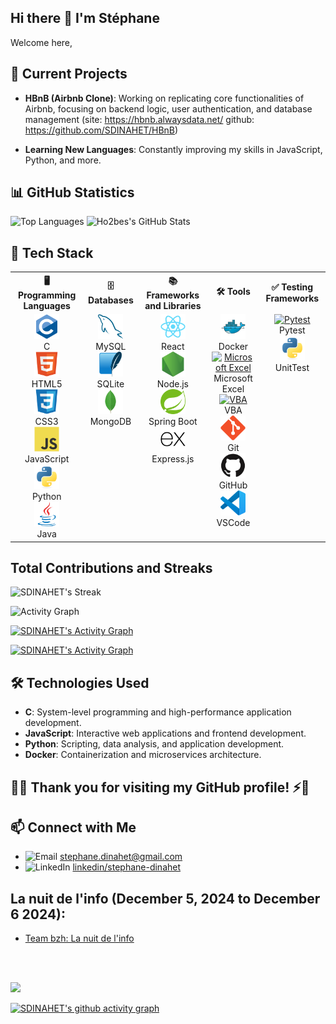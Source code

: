 ## Hi there 👋 I'm Stéphane

<!-- ![Visits](https://img.shields.io/badge/visits-123-blue?style=for-the-badge) -->

Welcome here,
<!--
**SDINAHET/SDINAHET** is a ✨ _special_ ✨ repository because its `README.md` (this file) appears on your GitHub profile.

Here are some ideas to get you started:

- 🔭 I’m currently working on ...
- 🌱 I’m currently learning ...
- 👯 I’m looking to collaborate on ...
- 🤔 I’m looking for help with ...
- 💬 Ask me about ...
- 📫 How to reach me: ...
- 😄 Pronouns: ...
- ⚡ Fun fact: ...
-->

## 🚀 Current Projects
- **HBnB (Airbnb Clone)**: Working on replicating core functionalities of Airbnb, focusing on backend logic, user authentication, and database management (site: https://hbnb.alwaysdata.net/ github: https://github.com/SDINAHET/HBnB)

<!-- -site: https://hbnb.alwaysdata.net/ github: https://github.com/SDINAHET/HBnB -->

- **Learning New Languages**: Constantly improving my skills in JavaScript, Python, and more.


## 📊 GitHub Statistics
![Top Languages](https://github-readme-stats.vercel.app/api/top-langs/?username=SDINAHET&layout=compact&theme=dark)
![Ho2bes's GitHub Stats](https://github-readme-stats.vercel.app/api?username=SDINAHET&show_icons=true&hide_title=true&count_private=true&hide=prs&theme=dark)


<!--
![Contribution Graph](https://github-contribution-graph.ez4o.com/?username=SDINAHET&theme=dark)
-->

## 🚀 Tech Stack

<!-- ![C](https://img.shields.io/badge/C-00599C?style=for-the-badge&logo=c&logoColor=white)
![HTML5](https://img.shields.io/badge/html5%20-%23E34F26.svg?&style=for-the-badge&logo=html5&logoColor=white)
![CSS3](https://img.shields.io/badge/css3-%231572B6.svg?&style=for-the-badge&logo=css3&logoColor=white)
![JavaScript](https://img.shields.io/badge/javascript-%23323330.svg?style=for-the-badge&logo=javascript&logoColor=%23F7DF1E)
![Python](https://img.shields.io/badge/python-3670A0?style=for-the-badge&logo=python&logoColor=ffdd54)
![Git](https://img.shields.io/badge/git%20-%23F05033.svg?&style=for-the-badge&logo=git&logoColor=white)
![MySQL](https://img.shields.io/badge/mysql-%2300f.svg?&style=for-the-badge&logo=mysql&logoColor=white)
![SQLite](https://img.shields.io/badge/sqlite-%2307405e.svg?&style=for-the-badge&logo=sqlite&logoColor=white)
![Node.js](https://img.shields.io/badge/node.js-6DA55F?style=for-the-badge&logo=node.js&logoColor=white)
![MongoDB](https://img.shields.io/badge/MongoDB-%234ea94b.svg?&style=for-the-badge&logo=mongodb&logoColor=white)
![Docker](https://img.shields.io/badge/Docker-2496ED?style=for-the-badge&logo=docker&logoColor=white)
![Java](https://img.shields.io/badge/Java-007396?style=for-the-badge&logo=java&logoColor=white)
![Spring Boot](https://img.shields.io/badge/Spring_Boot-6DB33F?style=for-the-badge&logo=springboot&logoColor=white)
![React](https://img.shields.io/badge/react-%2320232a.svg?style=for-the-badge&logo=react&logoColor=%2361DAFB)
![Excel](https://img.shields.io/badge/Microsoft%20Excel-%23319733.svg?style=for-the-badge&logo=microsoft-excel&logoColor=white)
![VBA](https://img.shields.io/badge/VBA-%23007ACC.svg?style=for-the-badge&logo=visual-studio&logoColor=white)
![VS Code](https://img.shields.io/badge/VSCode-007ACC?style=for-the-badge&logo=visual-studio-code&logoColor=white)


<!-- ### Programming Languages:
- ![C](https://img.shields.io/badge/C-00599C?style=for-the-badge&logo=c&logoColor=white)
- ![HTML5](https://img.shields.io/badge/html5%20-%23E34F26.svg?&style=for-the-badge&logo=html5&logoColor=white)
- ![CSS3](https://img.shields.io/badge/css3-%231572B6.svg?&style=for-the-badge&logo=css3&logoColor=white)
- ![JavaScript](https://img.shields.io/badge/javascript-%23323330.svg?style=for-the-badge&logo=javascript&logoColor=%23F7DF1E)
- ![Python](https://img.shields.io/badge/python-3670A0?style=for-the-badge&logo=python&logoColor=ffdd54)
- ![Java](https://img.shields.io/badge/Java-%23007396.svg?style=for-the-badge&logo=java&logoColor=white&logo=coffeescript)
### Version Control:
- ![Git](https://img.shields.io/badge/git%20-%23F05033.svg?&style=for-the-badge&logo=git&logoColor=white)
### Databases:
- ![MySQL](https://img.shields.io/badge/mysql-%2300f.svg?&style=for-the-badge&logo=mysql&logoColor=white)
- ![SQLite](https://img.shields.io/badge/SQLite-%2307405e.svg?&style=for-the-badge&logo=sqlite&logoColor=white)
### Frameworks and Libraries:
- ![Node.js](https://img.shields.io/badge/node.js-6DA55F?style=for-the-badge&logo=node.js&logoColor=white)
- ![Spring Boot](https://img.shields.io/badge/Spring_Boot-6DB33F?style=for-the-badge&logo=springboot&logoColor=white)
- ![React](https://img.shields.io/badge/react-%2320232a.svg?style=for-the-badge&logo=react&logoColor=%2361DAFB)
### Tools:
- ![Docker](https://img.shields.io/badge/Docker-2496ED?style=for-the-badge&logo=docker&logoColor=white)
- ![Microsoft Excel](https://img.shields.io/badge/Microsoft%20Excel-%23319733.svg?style=for-the-badge&logo=microsoft-excel&logoColor=white)
- ![VBA](https://img.shields.io/badge/VBA-%23007ACC.svg?style=for-the-badge&logo=visualstudio&logoColor=white)
![VS Code](https://img.shields.io/badge/VSCode-007ACC?style=for-the-badge&logo=visual-studio-code&logoColor=white)


## Dashboard of Skills

<table>
  <tr>
    <td align="center"><img src="https://img.shields.io/badge/C-00599C?style=for-the-badge&logo=c&logoColor=white" alt="C"></td>
    <td align="center"><img src="https://img.shields.io/badge/html5%20-%23E34F26.svg?&style=for-the-badge&logo=html5&logoColor=white" alt="HTML5"></td>
    <td align="center"><img src="https://img.shields.io/badge/css3-%231572B6.svg?&style=for-the-badge&logo=css3&logoColor=white" alt="CSS3"></td>
    <td align="center"><img src="https://img.shields.io/badge/javascript-%23323330.svg?style=for-the-badge&logo=javascript&logoColor=%23F7DF1E" alt="JavaScript"></td>
  </tr>
  <tr>
    <td align="center"><img src="https://img.shields.io/badge/python-3670A0?style=for-the-badge&logo=python&logoColor=ffdd54" alt="Python"></td>
    <td align="center"><img src="https://img.shields.io/badge/Java-%23007396.svg?style=for-the-badge&logo=java&logoColor=white&logo=coffeescript" alt="Java"></td>
    <td align="center"><img src="https://img.shields.io/badge/mysql-%2300f.svg?&style=for-the-badge&logo=mysql&logoColor=white" alt="MySQL"></td>
    <td align="center"><img src="https://img.shields.io/badge/sqlite-%2307405e.svg?&style=for-the-badge&logo=sqlite&logoColor=white" alt="SQLite"></td>
  </tr>
  <tr>
    <td align="center"><img src="https://img.shields.io/badge/git%20-%23F05033.svg?&style=for-the-badge&logo=git&logoColor=white" alt="Git"></td>
    <td align="center"><img src="https://img.shields.io/badge/react-%2320232a.svg?style=for-the-badge&logo=react&logoColor=%2361DAFB" alt="React"></td>
    <td align="center"><img src="https://img.shields.io/badge/node.js-6DA55F?style=for-the-badge&logo=node.js&logoColor=white" alt="Node.js"></td>
    <td align="center"><img src="https://img.shields.io/badge/Spring_Boot-6DB33F?style=for-the-badge&logo=springboot&logoColor=white" alt="Spring Boot"></td>
  </tr>
  <tr>
    <td align="center"><img src="https://img.shields.io/badge/Docker-2496ED?style=for-the-badge&logo=docker&logoColor=white" alt="Docker"></td>
    <td align="center"><img src="https://img.shields.io/badge/Microsoft%20Excel-%23319733.svg?style=for-the-badge&logo=microsoft-excel&logoColor=white" alt="Microsoft Excel"></td>
    <td align="center"><img src="https://img.shields.io/badge/VBA-%23007ACC.svg?style=for-the-badge&logo=visualstudio&logoColor=white" alt="VBA"></td>
    <td align="center"><img src="https://img.shields.io/badge/MongoDB-%234ea94b.svg?&style=for-the-badge&logo=mongodb&logoColor=white" alt="MongoDB"></td>
  </tr>
</table> -->

<!-- ## Dashboard of Skills

### Programming Languages:
<table>
  <tr>
    <td align="center"><img src="https://img.shields.io/badge/C-00599C?style=for-the-badge&logo=c&logoColor=white" alt="C"></td>
    <td align="center"><img src="https://img.shields.io/badge/html5%20-%23E34F26.svg?&style=for-the-badge&logo=html5&logoColor=white" alt="HTML5"></td>
    <td align="center"><img src="https://img.shields.io/badge/css3-%231572B6.svg?&style=for-the-badge&logo=css3&logoColor=white" alt="CSS3"></td>
    <td align="center"><img src="https://img.shields.io/badge/javascript-%23323330.svg?style=for-the-badge&logo=javascript&logoColor=%23F7DF1E" alt="JavaScript"></td>
    <td align="center"><img src="https://img.shields.io/badge/python-3670A0?style=for-the-badge&logo=python&logoColor=ffdd54" alt="Python"></td>
    <td align="center"><img src="https://img.shields.io/badge/Java-%23007396.svg?style=for-the-badge&logo=java&logoColor=white&logo=coffeescript" alt="Java"></td>
  </tr>
</table>

### Databases:
<table>
  <tr>
    <td align="center"><img src="https://img.shields.io/badge/mysql-%2300f.svg?&style=for-the-badge&logo=mysql&logoColor=white" alt="MySQL"></td>
    <td align="center"><img src="https://img.shields.io/badge/sqlite-%2307405e.svg?&style=for-the-badge&logo=sqlite&logoColor=white" alt="SQLite"></td>
    <td align="center"><img src="https://img.shields.io/badge/MongoDB-%234ea94b.svg?&style=for-the-badge&logo=mongodb&logoColor=white" alt="MongoDB"></td>
  </tr>
</table>

### Frameworks and Libraries:
<table>
  <tr>
    <td align="center"><img src="https://img.shields.io/badge/react-%2320232a.svg?style=for-the-badge&logo=react&logoColor=%2361DAFB" alt="React"></td>
    <td align="center"><img src="https://img.shields.io/badge/node.js-6DA55F?style=for-the-badge&logo=node.js&logoColor=white" alt="Node.js"></td>
    <td align="center"><img src="https://img.shields.io/badge/Spring_Boot-6DB33F?style=for-the-badge&logo=springboot&logoColor=white" alt="Spring Boot"></td>
  </tr>
</table>

### Tools:
<table>
  <tr>
    <td align="center"><img src="https://img.shields.io/badge/Docker-2496ED?style=for-the-badge&logo=docker&logoColor=white" alt="Docker"></td>
    <td align="center"><img src="https://img.shields.io/badge/Microsoft%20Excel-%23319733.svg?style=for-the-badge&logo=microsoft-excel&logoColor=white" alt="Microsoft Excel"></td>
    <td align="center"><img src="https://img.shields.io/badge/VBA-%23007ACC.svg?style=for-the-badge&logo=visualstudio&logoColor=white" alt="VBA"></td>
    <td align="center"><img src="https://img.shields.io/badge/git%20-%23F05033.svg?&style=for-the-badge&logo=git&logoColor=white" alt="Git"></td>
  </tr>
</table> -->

<!-- ## Dashboard of Skills

<table>
  <tr>
    <th colspan="6" align="left">Programming Languages</th>
  </tr>
  <tr>
    <td align="center"><img src="https://img.shields.io/badge/C-00599C?style=for-the-badge&logo=c&logoColor=white" alt="C"></td>
    <td align="center"><img src="https://img.shields.io/badge/html5%20-%23E34F26.svg?&style=for-the-badge&logo=html5&logoColor=white" alt="HTML5"></td>
    <td align="center"><img src="https://img.shields.io/badge/css3-%231572B6.svg?&style=for-the-badge&logo=css3&logoColor=white" alt="CSS3"></td>
    <td align="center"><img src="https://img.shields.io/badge/javascript-%23323330.svg?style=for-the-badge&logo=javascript&logoColor=%23F7DF1E" alt="JavaScript"></td>
    <td align="center"><img src="https://img.shields.io/badge/python-3670A0?style=for-the-badge&logo=python&logoColor=ffdd54" alt="Python"></td>
    <td align="center"><img src="https://img.shields.io/badge/Java-%23007396.svg?style=for-the-badge&logo=java&logoColor=white&logo=coffeescript" alt="Java"></td>
  </tr>
  <tr>
    <th colspan="6" align="left">Databases</th>
  </tr>
  <tr>
    <td align="center"><img src="https://img.shields.io/badge/mysql-%2300f.svg?&style=for-the-badge&logo=mysql&logoColor=white" alt="MySQL"></td>
    <td align="center"><img src="https://img.shields.io/badge/sqlite-%2307405e.svg?&style=for-the-badge&logo=sqlite&logoColor=white" alt="SQLite"></td>
    <td align="center"><img src="https://img.shields.io/badge/MongoDB-%234ea94b.svg?&style=for-the-badge&logo=mongodb&logoColor=white" alt="MongoDB"></td>
    <td colspan="3"></td>
  </tr>
  <tr>
    <th colspan="6" align="left">Frameworks and Libraries</th>
  </tr>
  <tr>
    <td align="center"><img src="https://img.shields.io/badge/react-%2320232a.svg?style=for-the-badge&logo=react&logoColor=%2361DAFB" alt="React"></td>
    <td align="center"><img src="https://img.shields.io/badge/node.js-6DA55F?style=for-the-badge&logo=node.js&logoColor=white" alt="Node.js"></td>
    <td align="center"><img src="https://img.shields.io/badge/Spring_Boot-6DB33F?style=for-the-badge&logo=springboot&logoColor=white" alt="Spring Boot"></td>
	<td align="center"><img src="https://img.shields.io/badge/Express.js-%23000000.svg?style=for-the-badge&logo=express&logoColor=white" alt="Express.js"></td>
    <td colspan="3></td>
  </tr>
  <tr>
    <th colspan="6" align="left">Tools</th>
  </tr>
  <tr>
    <td align="center"><img src="https://img.shields.io/badge/Docker-2496ED?style=for-the-badge&logo=docker&logoColor=white" alt="Docker"></td>
    <td align="center"><img src="https://img.shields.io/badge/Microsoft%20Excel-%23319733.svg?style=for-the-badge&logo=microsoft-excel&logoColor=white" alt="Microsoft Excel"></td>
    <td align="center"><img src="https://img.shields.io/badge/VBA-%23007ACC.svg?style=for-the-badge&logo=visualstudio&logoColor=white" alt="VBA"></td>
    <td align="center"><img src="https://img.shields.io/badge/git%20-%23F05033.svg?&style=for-the-badge&logo=git&logoColor=white" alt="Git"></td>
	<td align="center"><img src="https://img.shields.io/badge/VSCode-007ACC?style=for-the-badge&logo=visual-studio-code&logoColor=white" alt="Visual Studio Code"></td>
    <td colspan="1"></td>
    <td colspan="2"></td>
  </tr>
    <th colspan="6" align="left">Testing Frameworks</th>
  <tr>
    <td align="center"><img src="https://img.shields.io/badge/UnitTest-5A9DD1?style=for-the-badge&logo=python&logoColor=white" alt="UnitTest"></td>
  </tr>
</table> -->
<!--
## Dashboard of Skills

<table>
  <tr>
    <th colspan="6" align="left"> 🖥️ Programming Languages</th>
  </tr>
  <tr>
    <td align="center"><img src="https://img.shields.io/badge/C-00599C?style=for-the-badge&logo=c&logoColor=white" alt="C"></td>
    <td align="center"><img src="https://img.shields.io/badge/html5%20-%23E34F26.svg?&style=for-the-badge&logo=html5&logoColor=white" alt="HTML5"></td>
    <td align="center"><img src="https://img.shields.io/badge/css3-%231572B6.svg?&style=for-the-badge&logo=css3&logoColor=white" alt="CSS3"></td>
    <td align="center"><img src="https://img.shields.io/badge/javascript-%23323330.svg?style=for-the-badge&logo=javascript&logoColor=%23F7DF1E" alt="JavaScript"></td>
    <td align="center"><img src="https://img.shields.io/badge/python-3670A0?style=for-the-badge&logo=python&logoColor=ffdd54" alt="Python"></td>
    <td align="center"><img src="https://img.shields.io/badge/Java-%23007396.svg?style=for-the-badge&logo=java&logoColor=white&logo=coffeescript" alt="Java"></td>
  </tr>
  <tr>
    <th colspan="6" align="left"> 🗄️Databases</th>
  </tr>
  <tr>
    <td align="center"><img src="https://img.shields.io/badge/mysql-%2300f.svg?&style=for-the-badge&logo=mysql&logoColor=white" alt="MySQL"></td>
    <td align="center"><img src="https://img.shields.io/badge/sqlite-%2307405e.svg?&style=for-the-badge&logo=sqlite&logoColor=white" alt="SQLite"></td>
    <td align="center"><img src="https://img.shields.io/badge/MongoDB-%234ea94b.svg?&style=for-the-badge&logo=mongodb&logoColor=white" alt="MongoDB"></td>
    <td colspan="3"></td>
  </tr>
  <tr>
    <th colspan="6" align="left"> 📚 Frameworks and Libraries</th>
  </tr>
  <tr>
    <td align="center"><img src="https://img.shields.io/badge/react-%2320232a.svg?style=for-the-badge&logo=react&logoColor=%2361DAFB" alt="React"></td>
    <td align="center"><img src="https://img.shields.io/badge/node.js-6DA55F?style=for-the-badge&logo=node.js&logoColor=white" alt="Node.js"></td>
    <td align="center"><img src="https://img.shields.io/badge/Spring_Boot-6DB33F?style=for-the-badge&logo=springboot&logoColor=white" alt="Spring Boot"></td>
    <td align="center"><img src="https://img.shields.io/badge/Express.js-%23000000.svg?style=for-the-badge&logo=express&logoColor=white" alt="Express.js"></td>
    <td colspan="2"></td>
  </tr>
  <tr>
    <th colspan="6" align="left"> 🛠️ Tools</th>
  </tr>
  <tr>
    <td align="center"><img src="https://img.shields.io/badge/Docker-2496ED?style=for-the-badge&logo=docker&logoColor=white" alt="Docker"></td>
    <td align="center"><img src="https://img.shields.io/badge/Microsoft%20Excel-%23319733.svg?style=for-the-badge&logo=microsoft-excel&logoColor=white" alt="Microsoft Excel"></td>
    <!-- <td align="center"><img src="https://your-hosting-service.com/excel-logo.png" alt="Microsoft Excel" width="60" height="60"><br>Microsoft Excel</td>
    <td align="center"><img src="https://img.shields.io/badge/VBA-%23007ACC.svg?style=for-the-badge&logo=visualstudio&logoColor=white" alt="VBA"></td>
    <td align="center"><img src="https://img.shields.io/badge/git%20-%23F05033.svg?&style=for-the-badge&logo=git&logoColor=white" alt="Git"></td>
    <td align="center"><img src="https://img.shields.io/badge/VSCode-007ACC?style=for-the-badge&logo=visual-studio-code&logoColor=white" alt="Visual Studio Code"></td>
    <td colspan="1"></td>
  </tr>
  <tr>
    <th colspan="6" align="left"> ✅ Testing Frameworks</th>
  </tr>
  <!-- <tr>
    <td align="center"><img src="https://img.shields.io/badge/UnitTest-5A9DD1?style=for-the-badge&logo=python&logoColor=white" alt="UnitTest"></td>
    <td align="center"><img src="https://raw.githubusercontent.com/devicons/devicon/master/icons/python/python-original.svg" alt="UnitTest" width="60" height="60"><br>UnitTest</td>
     <td align="center"><img src="https://upload.wikimedia.org/wikipedia/commons/b/ba/Pytest_logo.svg" alt="Pytest" width="60" height="60"><br>Pytest</td>
    <!-- <td align="center"><img src="https://img.shields.io/badge/Jest-C21325?style=for-the-badge&logo=jest&logoColor=white" alt="Jest"></td>
    <td colspan="4"></td>
  </tr>
</table> -->


<!-- ## 🚀 Dashboard of Skills

<table>
  <tr>
    <th colspan="6" align="left"> 🖥️ Programming Languages</th>
  </tr>
  <tr>
    <td align="center">
      <img src="https://img.shields.io/badge/C-00599C?style=for-the-badge&logo=c&logoColor=white" alt="C">
    </td>
    <td align="center">
      <img src="https://img.shields.io/badge/html5%20-%23E34F26.svg?&style=for-the-badge&logo=html5&logoColor=white" alt="HTML5">
    </td>
    <td align="center">
      <img src="https://img.shields.io/badge/css3-%231572B6.svg?&style=for-the-badge&logo=css3&logoColor=white" alt="CSS3">
    </td>
    <td align="center">
      <img src="https://img.shields.io/badge/javascript-%23323330.svg?style=for-the-badge&logo=javascript&logoColor=%23F7DF1E" alt="JavaScript">
    </td>
    <td align="center">
      <img src="https://img.shields.io/badge/python-3670A0?style=for-the-badge&logo=python&logoColor=ffdd54" alt="Python">
    </td>
    <td align="center">
      <img src="https://img.shields.io/badge/Java-%23007396.svg?style=for-the-badge&logo=java&logoColor=white&logo=coffeescript" alt="Java">
    </td>
  </tr>
  <tr>
    <th colspan="6" align="left"> 🗄️ Databases</th>
  </tr>
  <tr>
    <td align="center">
      <img src="https://img.shields.io/badge/mysql-%2300f.svg?&style=for-the-badge&logo=mysql&logoColor=white" alt="MySQL">
    </td>
    <td align="center">
      <img src="https://img.shields.io/badge/sqlite-%2307405e.svg?&style=for-the-badge&logo=sqlite&logoColor=white" alt="SQLite">
    </td>
    <td align="center">
      <img src="https://img.shields.io/badge/MongoDB-%234ea94b.svg?&style=for-the-badge&logo=mongodb&logoColor=white" alt="MongoDB">
    </td>
    <td colspan="3"></td>
  </tr>
  <tr>
    <th colspan="6" align="left"> 📚 Frameworks and Libraries</th>
  </tr>
  <tr>
    <td align="center">
      <img src="https://img.shields.io/badge/react-%2320232a.svg?style=for-the-badge&logo=react&logoColor=%2361DAFB" alt="React">
    </td>
    <td align="center">
      <img src="https://img.shields.io/badge/node.js-6DA55F?style=for-the-badge&logo=node.js&logoColor=white" alt="Node.js">
    </td>
    <td align="center">
      <img src="https://img.shields.io/badge/Spring_Boot-6DB33F?style=for-the-badge&logo=springboot&logoColor=white" alt="Spring Boot">
    </td>
    <td align="center">
      <img src="https://img.shields.io/badge/Express.js-%23000000.svg?style=for-the-badge&logo=express&logoColor=white" alt="Express.js">
    </td>
    <td colspan="2"></td>
  </tr>
  <tr>
    <th colspan="6" align="left"> 🛠️ Tools</th>
  </tr>
  <tr>
    <td align="center">
      <img src="https://img.shields.io/badge/Docker-2496ED?style=for-the-badge&logo=docker&logoColor=white" alt="Docker">
    </td>
    <td align="center">
      <img src="https://img.shields.io/badge/Microsoft%20Excel-%23319733.svg?style=for-the-badge&logo=microsoft-excel&logoColor=white" alt="Microsoft Excel">
    </td>
    <td align="center">
      <img src="https://img.shields.io/badge/VBA-%23007ACC.svg?style=for-the-badge&logo=visualstudio&logoColor=white" alt="VBA">
    </td>
    <td align="center">
      <img src="https://img.shields.io/badge/git%20-%23F05033.svg?&style=for-the-badge&logo=git&logoColor=white" alt="Git">
    </td>
    <td align="center">
      <img src="https://img.shields.io/badge/VSCode-007ACC?style=for-the-badge&logo=visual-studio-code&logoColor=white" alt="Visual Studio Code">
    </td>
    <td colspan="1"></td>
  </tr>
  <tr>
    <th colspan="6" align="left"> ✅ Testing Frameworks</th>
  </tr>
  <tr>
    <td align="center">
      <img src="https://raw.githubusercontent.com/devicons/devicon/master/icons/python/python-original.svg" alt="UnitTest" width="60" height="60"><br>UnitTest
    </td>
    <td align="center">
      <img src="https://upload.wikimedia.org/wikipedia/commons/b/ba/Pytest_logo.svg" alt="Pytest" width="60" height="60"><br>Pytest
    </td>
    <td colspan="4"></td>
  </tr>
</table> -->


<!-- ### Dashboard of Skills

<table>
  <tr>
    <th colspan="6" align="left"> 🖥️ Programming Languages</th>
  </tr>
  <tr>
    <td align="center">
      <img src="https://raw.githubusercontent.com/devicons/devicon/master/icons/c/c-original.svg" alt="C" width="60" height="60"><br>C
    </td>
    <td align="center">
      <img src="https://raw.githubusercontent.com/devicons/devicon/master/icons/html5/html5-original.svg" alt="HTML5" width="60" height="60"><br>HTML5
    </td>
    <td align="center">
      <img src="https://raw.githubusercontent.com/devicons/devicon/master/icons/css3/css3-original.svg" alt="CSS3" width="60" height="60"><br>CSS3
    </td>
    <td align="center">
      <img src="https://raw.githubusercontent.com/devicons/devicon/master/icons/javascript/javascript-original.svg" alt="JavaScript" width="60" height="60"><br>JavaScript
    </td>
    <td align="center">
      <img src="https://raw.githubusercontent.com/devicons/devicon/master/icons/python/python-original.svg" alt="Python" width="60" height="60"><br>Python
    </td>
    <td align="center">
      <img src="https://raw.githubusercontent.com/devicons/devicon/master/icons/java/java-original.svg" alt="Java" width="60" height="60"><br>Java
    </td>
  </tr>
  <tr>
    <th colspan="6" align="left"> 🗄️ Databases</th>
  </tr>
  <tr>
    <td align="center">
      <img src="https://raw.githubusercontent.com/devicons/devicon/master/icons/mysql/mysql-original.svg" alt="MySQL" width="60" height="60"><br>MySQL
    </td>
    <td align="center">
      <img src="https://raw.githubusercontent.com/devicons/devicon/master/icons/sqlite/sqlite-original.svg" alt="SQLite" width="60" height="60"><br>SQLite
    </td>
    <td align="center">
      <img src="https://raw.githubusercontent.com/devicons/devicon/master/icons/mongodb/mongodb-original.svg" alt="MongoDB" width="60" height="60"><br>MongoDB
    </td>
    <td colspan="3"></td>
  </tr>
  <tr>
    <th colspan="6" align="left"> 📚 Frameworks and Libraries</th>
  </tr>
  <tr>
    <td align="center">
      <img src="https://raw.githubusercontent.com/devicons/devicon/master/icons/react/react-original.svg" alt="React" width="60" height="60"><br>React
    </td>
    <td align="center">
      <img src="https://raw.githubusercontent.com/devicons/devicon/master/icons/nodejs/nodejs-original.svg" alt="Node.js" width="60" height="60"><br>Node.js
    </td>
    <td align="center">
      <img src="https://raw.githubusercontent.com/devicons/devicon/master/icons/spring/spring-original.svg" alt="Spring Boot" width="60" height="60"><br>Spring Boot
    </td>
    <td align="center">
      <img src="https://raw.githubusercontent.com/devicons/devicon/master/icons/express/express-original.svg" alt="Express.js" width="60" height="60"><br>Express.js
    </td>
    <td colspan="2"></td>
  </tr>
  <tr>
    <th colspan="6" align="left"> 🛠️ Tools</th>
  </tr>
  <tr>
    <td align="center">
      <img src="https://raw.githubusercontent.com/devicons/devicon/master/icons/docker/docker-original.svg" alt="Docker" width="60" height="60"><br>Docker
    </td>
      <td align="center">
    <img src="https://upload.wikimedia.org/wikipedia/commons/7/73/Microsoft_Excel_2013-2019_logo.svg" alt="Microsoft Excel" width="60" height="60"><br>Microsoft Excel
  </td>
    <td align="center">
      <img src="https://raw.githubusercontent.com/devicons/devicon/master/icons/git/git-original.svg" alt="Git" width="60" height="60"><br>Git
    </td>
    <td align="center">
      <img src="https://raw.githubusercontent.com/devicons/devicon/master/icons/vscode/vscode-original.svg" alt="VSCode" width="60" height="60"><br>VSCode
    </td>
    <td colspan="2"></td>
  </tr>
  <tr>
    <th colspan="6" align="left"> ✅ Testing Frameworks</th>
  </tr>
  <tr>
    <td align="center">
      <img src="https://raw.githubusercontent.com/devicons/devicon/master/icons/python/python-original.svg" alt="UnitTest" width="60" height="60"><br>UnitTest
    </td>
      <td align="center">
      <img src="https://upload.wikimedia.org/wikipedia/commons/b/ba/Pytest_logo.svg" alt="Pytest" width="60" height="60"><br>Pytest
    </td>
     <td colspan="4"></td>
  </tr>
</table> -->

<!-- ## 🚀 Dashboard of Skills

<table>
  <tr>
    <th colspan="6" align="left"> 🖥️ Programming Languages</th>
  </tr>
  <tr>
    <td align="center">
      <a href="https://en.wikipedia.org/wiki/C_(programming_language)">
        <img src="https://raw.githubusercontent.com/devicons/devicon/master/icons/c/c-original.svg" alt="C" width="40" height="40"><br>C
      </a>
    </td>
    <td align="center">
      <a href="https://en.wikipedia.org/wiki/HTML5">
        <img src="https://raw.githubusercontent.com/devicons/devicon/master/icons/html5/html5-original.svg" alt="HTML5" width="40" height="40"><br>HTML5
      </a>
    </td>
    <td align="center">
      <a href="https://en.wikipedia.org/wiki/CSS">
        <img src="https://raw.githubusercontent.com/devicons/devicon/master/icons/css3/css3-original.svg" alt="CSS3" width="40" height="40"><br>CSS3
      </a>
    </td>
    <td align="center">
      <a href="https://en.wikipedia.org/wiki/JavaScript">
        <img src="https://raw.githubusercontent.com/devicons/devicon/master/icons/javascript/javascript-original.svg" alt="JavaScript" width="40" height="40"><br>JavaScript
      </a>
    </td>
    <td align="center">
      <a href="https://en.wikipedia.org/wiki/Python_(programming_language)">
        <img src="https://raw.githubusercontent.com/devicons/devicon/master/icons/python/python-original.svg" alt="Python" width="40" height="40"><br>Python
      </a>
    </td>
    <td align="center">
      <a href="https://en.wikipedia.org/wiki/Java_(programming_language)">
        <img src="https://raw.githubusercontent.com/devicons/devicon/master/icons/java/java-original.svg" alt="Java" width="40" height="40"><br>Java
      </a>
    </td>
  </tr>
  <tr>
    <th colspan="6" align="left"> 🗄️ Databases</th>
  </tr>
  <tr>
    <td align="center">
      <a href="https://en.wikipedia.org/wiki/MySQL">
        <img src="https://raw.githubusercontent.com/devicons/devicon/master/icons/mysql/mysql-original.svg" alt="MySQL" width="40" height="40"><br>MySQL
      </a>
    </td>
    <td align="center">
      <a href="https://en.wikipedia.org/wiki/SQLite">
        <img src="https://raw.githubusercontent.com/devicons/devicon/master/icons/sqlite/sqlite-original.svg" alt="SQLite" width="40" height="40"><br>SQLite
      </a>
    </td>
    <td align="center">
      <a href="https://en.wikipedia.org/wiki/MongoDB">
        <img src="https://raw.githubusercontent.com/devicons/devicon/master/icons/mongodb/mongodb-original.svg" alt="MongoDB" width="40" height="40"><br>MongoDB
      </a>
    </td>
    <td colspan="3"></td>
  </tr>
  <tr>
    <th colspan="6" align="left"> 📚 Frameworks and Libraries</th>
  </tr>
  <tr>
    <td align="center">
      <a href="https://en.wikipedia.org/wiki/React_(JavaScript_library)">
        <img src="https://raw.githubusercontent.com/devicons/devicon/master/icons/react/react-original.svg" alt="React" width="40" height="40"><br>React
      </a>
    </td>
    <td align="center">
      <a href="https://en.wikipedia.org/wiki/Node.js">
        <img src="https://raw.githubusercontent.com/devicons/devicon/master/icons/nodejs/nodejs-original.svg" alt="Node.js" width="40" height="40"><br>Node.js
      </a>
    </td>
    <td align="center">
      <a href="https://en.wikipedia.org/wiki/Spring_Framework">
        <img src="https://raw.githubusercontent.com/devicons/devicon/master/icons/spring/spring-original.svg" alt="Spring Boot" width="40" height="40"><br>Spring Boot
      </a>
    </td>
    <td align="center">
      <a href="https://en.wikipedia.org/wiki/Express.js">
        <img src="https://raw.githubusercontent.com/devicons/devicon/master/icons/express/express-original.svg" alt="Express.js" width="40" height="40"><br>Express.js
      </a>
    </td>
    <td colspan="2"></td>
  </tr>
  <tr>
    <th colspan="6" align="left"> 🛠️ Tools</th>
  </tr>
  <tr>
    <td align="center">
      <a href="https://en.wikipedia.org/wiki/Docker_(software)">
        <img src="https://raw.githubusercontent.com/devicons/devicon/master/icons/docker/docker-original.svg" alt="Docker" width="40" height="40"><br>Docker
      </a>
    </td>
    <td align="center">
      <a href="https://en.wikipedia.org/wiki/Microsoft_Excel">
        <img src="https://upload.wikimedia.org/wikipedia/commons/7/73/Microsoft_Excel_2013-2019_logo.svg" alt="Microsoft Excel" width="40" height="40"><br>Microsoft Excel
      </a>
    </td>
    <td align="center">
      <a href="https://en.wikipedia.org/wiki/Git">
        <img src="https://raw.githubusercontent.com/devicons/devicon/master/icons/git/git-original.svg" alt="Git" width="40" height="40"><br>Git
      </a>
    </td>
    <td align="center">
    <a href="https://en.wikipedia.org/wiki/GitHub">
      <img src="https://raw.githubusercontent.com/devicons/devicon/master/icons/github/github-original.svg" alt="GitHub" width="40" height="40"><br>GitHub
    </a>
  </td>
    <td align="center">
      <a href="https://en.wikipedia.org/wiki/Visual_Studio_Code">
        <img src="https://raw.githubusercontent.com/devicons/devicon/master/icons/vscode/vscode-original.svg" alt="VSCode" width="40" height="40"><br>VSCode
      </a>
    </td>
    <td colspan="1"></td>
  </tr>
  <tr>
    <th colspan="6" align="left"> ✅ Testing Frameworks</th>
  </tr>
  <tr>
    <td align="center">
      <a href="https://en.wikipedia.org/wiki/Pytest">
        <img src="https://upload.wikimedia.org/wikipedia/commons/b/ba/Pytest_logo.svg" alt="Pytest" width="40" height="40"><br>Pytest
      </a>
    </td>
    <td align="center">
      <a href="https://en.wikipedia.org/wiki/Unit_testing">
        <img src="https://raw.githubusercontent.com/devicons/devicon/master/icons/python/python-original.svg" alt="UnitTest" width="40" height="40"><br>UnitTest
      </a>
    </td>
    <td colspan="4"></td>
  </tr>
</table> -->

<!-- ## 🚀 Dashboard of Skills

<table>
  <tr>
    <th colspan="6" align="left"> 🖥️ Programming Languages</th>
  </tr>
  <tr>
    <td align="center">
      <a href="https://en.wikipedia.org/wiki/C_(programming_language)" style="color: white; text-decoration: none; font-weight: bold;">
        <img src="https://raw.githubusercontent.com/devicons/devicon/master/icons/c/c-original.svg" alt="C" width="40" height="40"><br>C
      </a>
    </td>
    <td align="center">
      <a href="https://en.wikipedia.org/wiki/HTML5" style="color: white; text-decoration: none; font-weight: bold;">
        <img src="https://raw.githubusercontent.com/devicons/devicon/master/icons/html5/html5-original.svg" alt="HTML5" width="40" height="40"><br>HTML5
      </a>
    </td>
    <td align="center">
      <a href="https://en.wikipedia.org/wiki/CSS" style="color: white; text-decoration: none; font-weight: bold;">
        <img src="https://raw.githubusercontent.com/devicons/devicon/master/icons/css3/css3-original.svg" alt="CSS3" width="40" height="40"><br>CSS3
      </a>
    </td>
    <td align="center">
      <a href="https://en.wikipedia.org/wiki/JavaScript" style="color: white; text-decoration: none; font-weight: bold;">
        <img src="https://raw.githubusercontent.com/devicons/devicon/master/icons/javascript/javascript-original.svg" alt="JavaScript" width="40" height="40"><br>JavaScript
      </a>
    </td>
    <td align="center">
      <a href="https://en.wikipedia.org/wiki/Python_(programming_language)" style="color: white; text-decoration: none; font-weight: bold;">
        <img src="https://raw.githubusercontent.com/devicons/devicon/master/icons/python/python-original.svg" alt="Python" width="40" height="40"><br>Python
      </a>
    </td>
    <td align="center">
      <a href="https://en.wikipedia.org/wiki/Java_(programming_language)" style="color: white; text-decoration: none; font-weight: bold;">
        <img src="https://raw.githubusercontent.com/devicons/devicon/master/icons/java/java-original.svg" alt="Java" width="40" height="40"><br>Java
      </a>
    </td>
  </tr>
  <tr>
    <th colspan="6" align="left"> 🗄️ Databases</th>
  </tr>
  <tr>
    <td align="center">
      <a href="https://en.wikipedia.org/wiki/MySQL" style="color: white; text-decoration: none; font-weight: bold;">
        <img src="https://raw.githubusercontent.com/devicons/devicon/master/icons/mysql/mysql-original.svg" alt="MySQL" width="40" height="40"><br>MySQL
      </a>
    </td>
    <td align="center">
      <a href="https://en.wikipedia.org/wiki/SQLite" style="color: white; text-decoration: none; font-weight: bold;">
        <img src="https://raw.githubusercontent.com/devicons/devicon/master/icons/sqlite/sqlite-original.svg" alt="SQLite" width="40" height="40"><br>SQLite
      </a>
    </td>
    <td align="center">
      <a href="https://en.wikipedia.org/wiki/MongoDB" style="color: white; text-decoration: none; font-weight: bold;">
        <img src="https://raw.githubusercontent.com/devicons/devicon/master/icons/mongodb/mongodb-original.svg" alt="MongoDB" width="40" height="40"><br>MongoDB
      </a>
    </td>
    <td colspan="3"></td>
  </tr>
  <tr>
    <th colspan="6" align="left"> 📚 Frameworks and Libraries</th>
  </tr>
  <tr>
    <td align="center">
      <a href="https://en.wikipedia.org/wiki/React_(JavaScript_library)" style="color: white; text-decoration: none; font-weight: bold;">
        <img src="https://raw.githubusercontent.com/devicons/devicon/master/icons/react/react-original.svg" alt="React" width="40" height="40"><br>React
      </a>
    </td>
    <td align="center">
      <a href="https://en.wikipedia.org/wiki/Node.js" style="color: white; text-decoration: none; font-weight: bold;">
        <img src="https://raw.githubusercontent.com/devicons/devicon/master/icons/nodejs/nodejs-original.svg" alt="Node.js" width="40" height="40"><br>Node.js
      </a>
    </td>
    <td align="center">
      <a href="https://en.wikipedia.org/wiki/Spring_Framework" style="color: white; text-decoration: none; font-weight: bold;">
        <img src="https://raw.githubusercontent.com/devicons/devicon/master/icons/spring/spring-original.svg" alt="Spring Boot" width="40" height="40"><br>Spring Boot
      </a>
    </td>
    <td align="center">
      <a href="https://en.wikipedia.org/wiki/Express.js" style="color: white; text-decoration: none; font-weight: bold;">
        <img src="https://raw.githubusercontent.com/devicons/devicon/master/icons/express/express-original.svg" alt="Express.js" width="40" height="40"><br>Express.js
      </a>
    </td>
    <td colspan="2"></td>
  </tr>
  <tr>
    <th colspan="6" align="left"> 🛠️ Tools</th>
  </tr>
  <tr>
    <td align="center">
      <a href="https://en.wikipedia.org/wiki/Docker_(software)" style="color: white; text-decoration: none; font-weight: bold;">
        <img src="https://raw.githubusercontent.com/devicons/devicon/master/icons/docker/docker-original.svg" alt="Docker" width="40" height="40"><br>Docker
      </a>
    </td>
    <td align="center">
      <a href="https://en.wikipedia.org/wiki/Microsoft_Excel" style="color: white; text-decoration: none; font-weight: bold;">
        <img src="https://upload.wikimedia.org/wikipedia/commons/7/73/Microsoft_Excel_2013-2019_logo.svg" alt="Microsoft Excel" width="40" height="40"><br>Microsoft Excel
      </a>
    </td>
    <td align="center">
      <a href="https://en.wikipedia.org/wiki/Git" style="color: white; text-decoration: none; font-weight: bold;">
        <img src="https://raw.githubusercontent.com/devicons/devicon/master/icons/git/git-original.svg" alt="Git" width="40" height="40"><br>Git
      </a>
    </td>
    <td align="center">
      <a href="https://en.wikipedia.org/wiki/GitHub" style="color: white; text-decoration: none; font-weight: bold;">
        <img src="https://raw.githubusercontent.com/devicons/devicon/master/icons/github/github-original.svg" alt="GitHub" width="40" height="40"><br>GitHub
      </a>
    </td>
    <td align="center">
      <a href="https://en.wikipedia.org/wiki/Visual_Studio_Code" style="color: white; text-decoration: none; font-weight: bold;">
        <img src="https://raw.githubusercontent.com/devicons/devicon/master/icons/vscode/vscode-original.svg" alt="VSCode" width="40" height="40"><br>VSCode
      </a>
    </td>
    <td colspan="1"></td>
  </tr>
  <tr>
    <th colspan="6" align="left"> ✅ Testing Frameworks</th>
  </tr>
  <tr>
    <td align="center">
      <a href="https://en.wikipedia.org/wiki/Pytest" style="color: white; text-decoration: none; font-weight: bold;">
        <img src="https://upload.wikimedia.org/wikipedia/commons/b/ba/Pytest_logo.svg" alt="Pytest" width="40" height="40"><br>Pytest
      </a>
    </td>
    <td align="center">
      <a href="https://en.wikipedia.org/wiki/Unit_testing" style="color: white; text-decoration: none; font-weight: bold;">
        <img src="https://raw.githubusercontent.com/devicons/devicon/master/icons/python/python-original.svg" alt="UnitTest" width="40" height="40"><br>UnitTest
      </a>
    </td>
    <td colspan="4"></td>
  </tr>
</table> -->


<!-- ## 🚀 Dashboard of Skills

<table>
  <tr>
    <th colspan="6" align="left"> 🖥️ Programming Languages</th>
  </tr>
  <tr>
    <td align="center">
      <a href="https://en.wikipedia.org/wiki/C_(programming_language)" style="color: white; text-decoration: none; font-weight: bold;">
        <img src="https://raw.githubusercontent.com/devicons/devicon/master/icons/c/c-original.svg" alt="C" width="40" height="40"><br>C
      </a>
    </td>
    <td align="center">
      <a href="https://en.wikipedia.org/wiki/HTML5" style="color: white; text-decoration: none; font-weight: bold;">
        <img src="https://raw.githubusercontent.com/devicons/devicon/master/icons/html5/html5-original.svg" alt="HTML5" width="40" height="40"><br>HTML5
      </a>
    </td>
    <td align="center">
      <a href="https://en.wikipedia.org/wiki/CSS" style="color: white; text-decoration: none; font-weight: bold;">
        <img src="https://raw.githubusercontent.com/devicons/devicon/master/icons/css3/css3-original.svg" alt="CSS3" width="40" height="40"><br>CSS3
      </a>
    </td>
    <td align="center">
      <a href="https://en.wikipedia.org/wiki/JavaScript" style="color: white; text-decoration: none; font-weight: bold;">
        <img src="https://raw.githubusercontent.com/devicons/devicon/master/icons/javascript/javascript-original.svg" alt="JavaScript" width="40" height="40"><br>JavaScript
      </a>
    </td>
    <td align="center">
      <a href="https://en.wikipedia.org/wiki/Python_(programming_language)" style="color: white; text-decoration: none; font-weight: bold;">
        <img src="https://raw.githubusercontent.com/devicons/devicon/master/icons/python/python-original.svg" alt="Python" width="40" height="40"><br>Python
      </a>
    </td>
    <td align="center">
      <a href="https://en.wikipedia.org/wiki/Java_(programming_language)" style="color: white; text-decoration: none; font-weight: bold;">
        <img src="https://raw.githubusercontent.com/devicons/devicon/master/icons/java/java-original.svg" alt="Java" width="40" height="40"><br>Java
      </a>
    </td>
  </tr>
  <tr>
    <th colspan="6" align="left"> 🗄️ Databases</th>
  </tr>
  <tr>
    <td align="center">
      <a href="https://en.wikipedia.org/wiki/MySQL" style="color: white; text-decoration: none; font-weight: bold;">
        <img src="https://raw.githubusercontent.com/devicons/devicon/master/icons/mysql/mysql-original.svg" alt="MySQL" width="40" height="40"><br>MySQL
      </a>
    </td>
    <td align="center">
      <a href="https://en.wikipedia.org/wiki/SQLite" style="color: white; text-decoration: none; font-weight: bold;">
        <img src="https://raw.githubusercontent.com/devicons/devicon/master/icons/sqlite/sqlite-original.svg" alt="SQLite" width="40" height="40"><br>SQLite
      </a>
    </td>
    <td align="center">
      <a href="https://en.wikipedia.org/wiki/MongoDB" style="color: white; text-decoration: none; font-weight: bold;">
        <img src="https://raw.githubusercontent.com/devicons/devicon/master/icons/mongodb/mongodb-original.svg" alt="MongoDB" width="40" height="40"><br>MongoDB
      </a>
    </td>
    <td colspan="3"></td>
  </tr>
  <tr>
    <th colspan="6" align="left"> 📚 Frameworks and Libraries</th>
  </tr>
  <tr>
    <td align="center">
      <a href="https://en.wikipedia.org/wiki/React_(JavaScript_library)" style="color: white; text-decoration: none; font-weight: bold;">
        <img src="https://raw.githubusercontent.com/devicons/devicon/master/icons/react/react-original.svg" alt="React" width="40" height="40"><br>React
      </a>
    </td>
    <td align="center">
      <a href="https://en.wikipedia.org/wiki/Node.js" style="color: white; text-decoration: none; font-weight: bold;">
        <img src="https://raw.githubusercontent.com/devicons/devicon/master/icons/nodejs/nodejs-original.svg" alt="Node.js" width="40" height="40"><br>Node.js
      </a>
    </td>
    <td align="center">
      <a href="https://en.wikipedia.org/wiki/Spring_Framework" style="color: white; text-decoration: none; font-weight: bold;">
        <img src="https://raw.githubusercontent.com/devicons/devicon/master/icons/spring/spring-original.svg" alt="Spring Boot" width="40" height="40"><br>Spring Boot
      </a>
    </td>
    <td align="center">
      <a href="https://en.wikipedia.org/wiki/Express.js" style="color: white; text-decoration: none; font-weight: bold;">
        <img src="https://raw.githubusercontent.com/devicons/devicon/master/icons/express/express-original.svg" alt="Express.js" width="40" height="40"><br>Express.js
      </a>
    </td>
    <td colspan="2"></td>
  </tr>
  <tr>
    <th colspan="6" align="left"> 🛠️ Tools</th>
  </tr>
  <tr>
    <td align="center">
      <a href="https://en.wikipedia.org/wiki/Docker_(software)" style="color: white; text-decoration: none; font-weight: bold;">
        <img src="https://raw.githubusercontent.com/devicons/devicon/master/icons/docker/docker-original.svg" alt="Docker" width="40" height="40"><br>Docker
      </a>
    </td>
    <td align="center">
      <a href="https://en.wikipedia.org/wiki/Microsoft_Excel" style="color: white; text-decoration: none; font-weight: bold;">
        <img src="https://upload.wikimedia.org/wikipedia/commons/7/73/Microsoft_Excel_2013-2019_logo.svg" alt="Microsoft Excel" width="40" height="40"><br>Microsoft Excel
      </a>
    </td>
    <td align="center">
      <a href="https://en.wikipedia.org/wiki/Git" style="color: white; text-decoration: none; font-weight: bold;">
        <img src="https://raw.githubusercontent.com/devicons/devicon/master/icons/git/git-original.svg" alt="Git" width="40" height="40"><br>Git
      </a>
    </td>
    <td align="center">
      <a href="https://en.wikipedia.org/wiki/GitHub" style="color: white; text-decoration: none; font-weight: bold;">
        <img src="https://raw.githubusercontent.com/devicons/devicon/master/icons/github/github-original.svg" alt="GitHub" width="40" height="40"><br>GitHub
      </a>
    </td>
    <td align="center">
      <a href="https://en.wikipedia.org/wiki/Visual_Studio_Code" style="color: white; text-decoration: none; font-weight: bold;">
        <img src="https://raw.githubusercontent.com/devicons/devicon/master/icons/vscode/vscode-original.svg" alt="VSCode" width="40" height="40"><br>VSCode
      </a>
    </td>
    <td colspan="1"></td>
  </tr>
  <tr>
    <th colspan="6" align="left"> ✅ Testing Frameworks</th>
  </tr>
  <tr>
    <td align="center">
      <a href="https://en.wikipedia.org/wiki/Pytest" style="color: white; text-decoration: none; font-weight: bold;">
        <img src="https://upload.wikimedia.org/wikipedia/commons/b/ba/Pytest_logo.svg" alt="Pytest" width="40" height="40"><br>Pytest
      </a>
    </td>
    <td align="center">
      <a href="https://en.wikipedia.org/wiki/Unit_testing" style="color: white; text-decoration: none; font-weight: bold;">
        <img src="https://raw.githubusercontent.com/devicons/devicon/master/icons/python/python-original.svg" alt="UnitTest" width="40" height="40"><br>UnitTest
      </a>
    </td>
    <td colspan="4"></td>
  </tr>
</table> -->

<!-- ## 🚀 Dashboard of Skills -->

<!-- <table>
  <tr>
    <th colspan="6" align="left"> 🖥️ Programming Languages</th>
  </tr>
  <tr>
    <td align="center">
      <a href="https://en.wikipedia.org/wiki/C_(programming_language)">
        <img src="https://raw.githubusercontent.com/devicons/devicon/master/icons/c/c-original.svg" alt="C" width="40" height="40">
      </a><br><span style="color: white; font-weight: bold;">C</span>
    </td>
    <td align="center">
      <a href="https://en.wikipedia.org/wiki/HTML5">
        <img src="https://raw.githubusercontent.com/devicons/devicon/master/icons/html5/html5-original.svg" alt="HTML5" width="40" height="40">
      </a><br><span style="color: white; font-weight: bold;">HTML5</span>
    </td>
    <td align="center">
      <a href="https://en.wikipedia.org/wiki/CSS">
        <img src="https://raw.githubusercontent.com/devicons/devicon/master/icons/css3/css3-original.svg" alt="CSS3" width="40" height="40">
      </a><br><span style="color: white; font-weight: bold;">CSS3</span>
    </td>
    <td align="center">
      <a href="https://en.wikipedia.org/wiki/JavaScript">
        <img src="https://raw.githubusercontent.com/devicons/devicon/master/icons/javascript/javascript-original.svg" alt="JavaScript" width="40" height="40">
      </a><br><span style="color: white; font-weight: bold;">JavaScript</span>
    </td>
    <td align="center">
      <a href="https://en.wikipedia.org/wiki/Python_(programming_language)">
        <img src="https://raw.githubusercontent.com/devicons/devicon/master/icons/python/python-original.svg" alt="Python" width="40" height="40">
      </a><br><span style="color: white; font-weight: bold;">Python</span>
    </td>
    <td align="center">
      <a href="https://en.wikipedia.org/wiki/Java_(programming_language)">
        <img src="https://raw.githubusercontent.com/devicons/devicon/master/icons/java/java-original.svg" alt="Java" width="40" height="40">
      </a><br><span style="color: white; font-weight: bold;">Java</span>
    </td>
  </tr>
  <tr>
    <th colspan="6" align="left"> 🗄️ Databases</th>
  </tr>
  <tr>
    <td align="center">
      <a href="https://en.wikipedia.org/wiki/MySQL">
        <img src="https://raw.githubusercontent.com/devicons/devicon/master/icons/mysql/mysql-original.svg" alt="MySQL" width="40" height="40">
      </a><br><span style="color: white; font-weight: bold;">MySQL</span>
    </td>
    <td align="center">
      <a href="https://en.wikipedia.org/wiki/SQLite">
        <img src="https://raw.githubusercontent.com/devicons/devicon/master/icons/sqlite/sqlite-original.svg" alt="SQLite" width="40" height="40">
      </a><br><span style="color: white; font-weight: bold;">SQLite</span>
    </td>
    <td align="center">
      <a href="https://en.wikipedia.org/wiki/MongoDB">
        <img src="https://raw.githubusercontent.com/devicons/devicon/master/icons/mongodb/mongodb-original.svg" alt="MongoDB" width="40" height="40">
      </a><br><span style="color: white; font-weight: bold;">MongoDB</span>
    </td>
    <td colspan="3"></td>
  </tr>
  <tr>
    <th colspan="6" align="left"> 📚 Frameworks and Libraries</th>
  </tr>
  <tr>
    <td align="center">
      <a href="https://en.wikipedia.org/wiki/React_(JavaScript_library)">
        <img src="https://raw.githubusercontent.com/devicons/devicon/master/icons/react/react-original.svg" alt="React" width="40" height="40">
      </a><br><span style="color: white; font-weight: bold;">React</span>
    </td>
    <td align="center">
      <a href="https://en.wikipedia.org/wiki/Node.js">
        <img src="https://raw.githubusercontent.com/devicons/devicon/master/icons/nodejs/nodejs-original.svg" alt="Node.js" width="40" height="40">
      </a><br><span style="color: white; font-weight: bold;">Node.js</span>
    </td>
    <td align="center">
      <a href="https://en.wikipedia.org/wiki/Spring_Framework">
        <img src="https://raw.githubusercontent.com/devicons/devicon/master/icons/spring/spring-original.svg" alt="Spring Boot" width="40" height="40">
      </a><br><span style="color: white; font-weight: bold;">Spring Boot</span>
    </td>
    <td align="center">
      <a href="https://en.wikipedia.org/wiki/Express.js">
        <img src="https://raw.githubusercontent.com/devicons/devicon/master/icons/express/express-original.svg" alt="Express.js" width="40" height="40">
      </a><br><span style="color: white; font-weight: bold;">Express.js</span>
    </td>
    <td colspan="2"></td>
  </tr>
  <tr>
    <th colspan="6" align="left"> 🛠️ Tools</th>
  </tr>
  <tr>
    <td align="center">
      <a href="https://en.wikipedia.org/wiki/Docker_(software)">
        <img src="https://raw.githubusercontent.com/devicons/devicon/master/icons/docker/docker-original.svg" alt="Docker" width="40" height="40">
      </a><br><span style="color: white; font-weight: bold;">Docker</span>
    </td>
    <td align="center">
      <a href="https://en.wikipedia.org/wiki/Microsoft_Excel">
        <img src="https://upload.wikimedia.org/wikipedia/commons/7/73/Microsoft_Excel_2013-2019_logo.svg" alt="Microsoft Excel" width="40" height="40">
      </a><br><span style="color: white; font-weight: bold;">Microsoft Excel</span>
    </td>
    <td align="center">
      <a href="https://fr.wikipedia.org/wiki/Visual_Basic_for_Applications">
        <img src="https://cdn3.iconfinder.com/data/icons/flat-design-spreadsheet-set-5/24/macros-vba-512.png" alt="VBA" width="40" height="40">
      </a><br><span style="color: white; font-weight: bold;">VBA</span>
    </td>
    <td align="center">
      <a href="https://en.wikipedia.org/wiki/Git">
        <img src="https://raw.githubusercontent.com/devicons/devicon/master/icons/git/git-original.svg" alt="Git" width="40" height="40">
      </a><br><span style="color: white; font-weight: bold;">Git</span>
    </td>
    <td align="center">
      <a href="https://en.wikipedia.org/wiki/GitHub">
        <img src="https://raw.githubusercontent.com/devicons/devicon/master/icons/github/github-original.svg" alt="GitHub" width="40" height="40">
      </a><br><span style="color: white; font-weight: bold;">GitHub</span>
    </td>
    <td align="center">
      <a href="https://en.wikipedia.org/wiki/Visual_Studio_Code">
        <img src="https://raw.githubusercontent.com/devicons/devicon/master/icons/vscode/vscode-original.svg" alt="VSCode" width="40" height="40">
      </a><br><span style="color: white; font-weight: bold;">VSCode</span>
    </td>
  </tr>
  <tr>
    <th colspan="6" align="left"> ✅ Testing Frameworks</th>
  </tr>
  <tr>
    <td align="center">
      <a href="https://en.wikipedia.org/wiki/Pytest">
        <img src="https://upload.wikimedia.org/wikipedia/commons/b/ba/Pytest_logo.svg" alt="Pytest" width="40" height="40">
      </a><br><span style="color: white; font-weight: bold;">Pytest</span>
    </td>
    <td align="center">
      <a href="https://en.wikipedia.org/wiki/Unit_testing">
        <img src="https://raw.githubusercontent.com/devicons/devicon/master/icons/python/python-original.svg" alt="UnitTest" width="40" height="40">
      </a><br><span style="color: white; font-weight: bold;">UnitTest</span>
    </td>
    <td colspan="4"></td>
  </tr>
</table> -->


<!-- ## 🚀 Dashboard of Skills -->

<!-- ### 🖥️ Programming Languages
- <img src="https://raw.githubusercontent.com/devicons/devicon/master/icons/c/c-original.svg" alt="C" width="30" height="30"> **C**
- <img src="https://raw.githubusercontent.com/devicons/devicon/master/icons/html5/html5-original.svg" alt="HTML5" width="30" height="30"> **HTML5**
- <img src="https://raw.githubusercontent.com/devicons/devicon/master/icons/css3/css3-original.svg" alt="CSS3" width="30" height="30"> **CSS3**
- <img src="https://raw.githubusercontent.com/devicons/devicon/master/icons/javascript/javascript-original.svg" alt="JavaScript" width="30" height="30"> **JavaScript**
- <img src="https://raw.githubusercontent.com/devicons/devicon/master/icons/python/python-original.svg" alt="Python" width="30" height="30"> **Python**
- <img src="https://raw.githubusercontent.com/devicons/devicon/master/icons/java/java-original.svg" alt="Java" width="30" height="30"> **Java**

### 🗄️ Databases
- <img src="https://raw.githubusercontent.com/devicons/devicon/master/icons/mysql/mysql-original.svg" alt="MySQL" width="30" height="30"> **MySQL**
- <img src="https://raw.githubusercontent.com/devicons/devicon/master/icons/sqlite/sqlite-original.svg" alt="SQLite" width="30" height="30"> **SQLite**
- <img src="https://raw.githubusercontent.com/devicons/devicon/master/icons/mongodb/mongodb-original.svg" alt="MongoDB" width="30" height="30"> **MongoDB**

### 📚 Frameworks and Libraries
- <img src="https://raw.githubusercontent.com/devicons/devicon/master/icons/react/react-original.svg" alt="React" width="30" height="30"> **React**
- <img src="https://raw.githubusercontent.com/devicons/devicon/master/icons/nodejs/nodejs-original.svg" alt="Node.js" width="30" height="30"> **Node.js**
- <img src="https://raw.githubusercontent.com/devicons/devicon/master/icons/spring/spring-original.svg" alt="Spring Boot" width="30" height="30"> **Spring Boot**
- <img src="https://raw.githubusercontent.com/devicons/devicon/master/icons/express/express-original.svg" alt="Express.js" width="30" height="30"> **Express.js**

### 🛠️ Tools
- <img src="https://raw.githubusercontent.com/devicons/devicon/master/icons/docker/docker-original.svg" alt="Docker" width="30" height="30"> **Docker**
- <img src="https://upload.wikimedia.org/wikipedia/commons/7/73/Microsoft_Excel_2013-2019_logo.svg" alt="Microsoft Excel" width="30" height="30"> **Microsoft Excel**
- <img src="https://cdn3.iconfinder.com/data/icons/flat-design-spreadsheet-set-5/24/macros-vba-512.png" alt="VBA" width="30" height="30"> **VBA**
- <img src="https://raw.githubusercontent.com/devicons/devicon/master/icons/git/git-original.svg" alt="Git" width="30" height="30"> **Git**
- <img src="https://raw.githubusercontent.com/devicons/devicon/master/icons/github/github-original.svg" alt="GitHub" width="30" height="30"> **GitHub**
- <img src="https://raw.githubusercontent.com/devicons/devicon/master/icons/vscode/vscode-original.svg" alt="VSCode" width="30" height="30"> **VSCode**

### ✅ Testing Frameworks
- <img src="https://upload.wikimedia.org/wikipedia/commons/b/ba/Pytest_logo.svg" alt="Pytest" width="30" height="30"> **Pytest**
- <img src="https://raw.githubusercontent.com/devicons/devicon/master/icons/python/python-original.svg" alt="UnitTest" width="30" height="30"> **UnitTest** -->


<!-- ## 🚀 Dashboard of Skills

<table>
  <tr>
    <th align="center">🖥️ Programming Languages</th>
    <th align="center">🗄️ Databases</th>
    <th align="center">📚 Frameworks and Libraries</th>
    <th align="center">🛠️ Tools</th>
    <th align="center">✅ Testing Frameworks</th>
  </tr>
  <tr>
    <td align="center" valign="top">
      <img src="https://raw.githubusercontent.com/devicons/devicon/master/icons/c/c-original.svg" alt="C" width="30" height="30"><br>C<br>
      <img src="https://raw.githubusercontent.com/devicons/devicon/master/icons/html5/html5-original.svg" alt="HTML5" width="30" height="30"><br>HTML5<br>
      <img src="https://raw.githubusercontent.com/devicons/devicon/master/icons/css3/css3-original.svg" alt="CSS3" width="30" height="30"><br>CSS3<br>
      <img src="https://raw.githubusercontent.com/devicons/devicon/master/icons/javascript/javascript-original.svg" alt="JavaScript" width="30" height="30"><br>JavaScript<br>
      <img src="https://raw.githubusercontent.com/devicons/devicon/master/icons/python/python-original.svg" alt="Python" width="30" height="30"><br>Python<br>
      <img src="https://raw.githubusercontent.com/devicons/devicon/master/icons/java/java-original.svg" alt="Java" width="30" height="30"><br>Java
    </td>
    <td align="center" valign="top">
      <img src="https://raw.githubusercontent.com/devicons/devicon/master/icons/mysql/mysql-original.svg" alt="MySQL" width="30" height="30"><br>MySQL<br>
      <img src="https://raw.githubusercontent.com/devicons/devicon/master/icons/sqlite/sqlite-original.svg" alt="SQLite" width="30" height="30"><br>SQLite<br>
      <img src="https://raw.githubusercontent.com/devicons/devicon/master/icons/mongodb/mongodb-original.svg" alt="MongoDB" width="30" height="30"><br>MongoDB
    </td>
    <td align="center" valign="top">
      <img src="https://raw.githubusercontent.com/devicons/devicon/master/icons/react/react-original.svg" alt="React" width="30" height="30"><br>React<br>
      <img src="https://raw.githubusercontent.com/devicons/devicon/master/icons/nodejs/nodejs-original.svg" alt="Node.js" width="30" height="30"><br>Node.js<br>
      <img src="https://raw.githubusercontent.com/devicons/devicon/master/icons/spring/spring-original.svg" alt="Spring Boot" width="30" height="30"><br>Spring Boot<br>
      <img src="https://raw.githubusercontent.com/devicons/devicon/master/icons/express/express-original.svg" alt="Express.js" width="30" height="30"><br>Express.js
    </td>
    <td align="center" valign="top">
      <img src="https://raw.githubusercontent.com/devicons/devicon/master/icons/docker/docker-original.svg" alt="Docker" width="30" height="30"><br>Docker<br>
      <img src="https://upload.wikimedia.org/wikipedia/commons/7/73/Microsoft_Excel_2013-2019_logo.svg" alt="Microsoft Excel" width="30" height="30"><br>Microsoft Excel<br>
      <img src="https://cdn3.iconfinder.com/data/icons/flat-design-spreadsheet-set-5/24/macros-vba-512.png" alt="VBA" width="30" height="30"><br>VBA<br>
      <img src="https://raw.githubusercontent.com/devicons/devicon/master/icons/git/git-original.svg" alt="Git" width="30" height="30"><br>Git<br>
      <img src="https://raw.githubusercontent.com/devicons/devicon/master/icons/github/github-original.svg" alt="GitHub" width="30" height="30"><br>GitHub<br>
      <img src="https://raw.githubusercontent.com/devicons/devicon/master/icons/vscode/vscode-original.svg" alt="VSCode" width="30" height="30"><br>VSCode
    </td>
    <td align="center" valign="top">
      <img src="https://upload.wikimedia.org/wikipedia/commons/b/ba/Pytest_logo.svg" alt="Pytest" width="30" height="30"><br>Pytest<br>
      <img src="https://raw.githubusercontent.com/devicons/devicon/master/icons/python/python-original.svg" alt="UnitTest" width="30" height="30"><br>UnitTest
    </td>
  </tr>
</table> -->


<!-- ## 🚀 Dashboard of Skills -->

<!-- <table>
  <tr>
    <th align="center">🖥️ Programming Languages</th>
    <th align="center">🗄️ Databases</th>
    <th align="center">📚 Frameworks and Libraries</th>
    <th align="center">🛠️ Tools</th>
    <th align="center">✅ Testing Frameworks</th>
  </tr>
  <tr>
    <td align="center" valign="top">
      <a href="https://en.wikipedia.org/wiki/C_(programming_language)" target="_blank">
        <img src="https://raw.githubusercontent.com/devicons/devicon/master/icons/c/c-original.svg" alt="C" width="30" height="30">
      </a><br>C<br>
      <a href="https://en.wikipedia.org/wiki/HTML5" target="_blank">
        <img src="https://raw.githubusercontent.com/devicons/devicon/master/icons/html5/html5-original.svg" alt="HTML5" width="30" height="30">
      </a><br>HTML5<br>
      <a href="https://en.wikipedia.org/wiki/CSS" target="_blank">
        <img src="https://raw.githubusercontent.com/devicons/devicon/master/icons/css3/css3-original.svg" alt="CSS3" width="30" height="30">
      </a><br>CSS3<br>
      <a href="https://en.wikipedia.org/wiki/JavaScript" target="_blank">
        <img src="https://raw.githubusercontent.com/devicons/devicon/master/icons/javascript/javascript-original.svg" alt="JavaScript" width="30" height="30">
      </a><br>JavaScript<br>
      <a href="https://en.wikipedia.org/wiki/Python_(programming_language)" target="_blank">
        <img src="https://raw.githubusercontent.com/devicons/devicon/master/icons/python/python-original.svg" alt="Python" width="30" height="30">
      </a><br>Python<br>
      <a href="https://en.wikipedia.org/wiki/Java_(programming_language)" target="_blank">
        <img src="https://raw.githubusercontent.com/devicons/devicon/master/icons/java/java-original.svg" alt="Java" width="30" height="30">
      </a><br>Java
    </td>
    <td align="center" valign="top">
      <a href="https://en.wikipedia.org/wiki/MySQL" target="_blank">
        <img src="https://raw.githubusercontent.com/devicons/devicon/master/icons/mysql/mysql-original.svg" alt="MySQL" width="30" height="30">
      </a><br>MySQL<br>
      <a href="https://en.wikipedia.org/wiki/SQLite" target="_blank">
        <img src="https://raw.githubusercontent.com/devicons/devicon/master/icons/sqlite/sqlite-original.svg" alt="SQLite" width="30" height="30">
      </a><br>SQLite<br>
      <a href="https://en.wikipedia.org/wiki/MongoDB" target="_blank">
        <img src="https://raw.githubusercontent.com/devicons/devicon/master/icons/mongodb/mongodb-original.svg" alt="MongoDB" width="30" height="30">
      </a><br>MongoDB
    </td>
    <td align="center" valign="top">
      <a href="https://en.wikipedia.org/wiki/React_(JavaScript_library)" target="_blank">
        <img src="https://raw.githubusercontent.com/devicons/devicon/master/icons/react/react-original.svg" alt="React" width="30" height="30">
      </a><br>React<br>
      <a href="https://en.wikipedia.org/wiki/Node.js" target="_blank">
        <img src="https://raw.githubusercontent.com/devicons/devicon/master/icons/nodejs/nodejs-original.svg" alt="Node.js" width="30" height="30">
      </a><br>Node.js<br>
      <a href="https://en.wikipedia.org/wiki/Spring_Framework" target="_blank">
        <img src="https://raw.githubusercontent.com/devicons/devicon/master/icons/spring/spring-original.svg" alt="Spring Boot" width="30" height="30">
      </a><br>Spring Boot<br>
      <a href="https://en.wikipedia.org/wiki/Express.js" target="_blank">
        <img src="https://raw.githubusercontent.com/devicons/devicon/master/icons/express/express-original.svg" alt="Express.js" width="30" height="30">
      </a><br>Express.js
    </td>
    <td align="center" valign="top">
      <a href="https://en.wikipedia.org/wiki/Docker_(software)" target="_blank">
        <img src="https://raw.githubusercontent.com/devicons/devicon/master/icons/docker/docker-original.svg" alt="Docker" width="30" height="30">
      </a><br>Docker<br>
      <a href="https://en.wikipedia.org/wiki/Microsoft_Excel" target="_blank">
        <img src="https://upload.wikimedia.org/wikipedia/commons/7/73/Microsoft_Excel_2013-2019_logo.svg" alt="Microsoft Excel" width="30" height="30">
      </a><br>Microsoft Excel<br>
      <a href="https://en.wikipedia.org/wiki/Visual_Basic_for_Applications" target="_blank">
        <img src="https://cdn3.iconfinder.com/data/icons/flat-design-spreadsheet-set-5/24/macros-vba-512.png" alt="VBA" width="30" height="30">
      </a><br>VBA<br>
      <a href="https://en.wikipedia.org/wiki/Git" target="_blank">
        <img src="https://raw.githubusercontent.com/devicons/devicon/master/icons/git/git-original.svg" alt="Git" width="30" height="30">
      </a><br>Git<br>
      <a href="https://en.wikipedia.org/wiki/GitHub" target="_blank">
        <img src="https://raw.githubusercontent.com/devicons/devicon/master/icons/github/github-original.svg" alt="GitHub" width="30" height="30">
      </a><br>GitHub<br>
      <a href="https://en.wikipedia.org/wiki/Visual_Studio_Code" target="_blank">
        <img src="https://raw.githubusercontent.com/devicons/devicon/master/icons/vscode/vscode-original.svg" alt="VSCode" width="30" height="30">
      </a><br>VSCode
    </td>
    <td align="center" valign="top">
      <a href="https://en.wikipedia.org/wiki/Pytest" target="_blank">
        <img src="https://upload.wikimedia.org/wikipedia/commons/b/ba/Pytest_logo.svg" alt="Pytest" width="30" height="30">
      </a><br>Pytest<br>
      <a href="https://en.wikipedia.org/wiki/Unit_testing" target="_blank">
        <img src="https://raw.githubusercontent.com/devicons/devicon/master/icons/python/python-original.svg" alt="UnitTest" width="30" height="30">
      </a><br>UnitTest
    </td>
  </tr>
</table> -->

<!-- ## 🚀 Dashboard of Skills -->

<table>
  <tr>
    <th align="center">🖥️ Programming Languages</th>
    <th align="center">🗄️ Databases</th>
    <th align="center">📚 Frameworks and Libraries</th>
    <th align="center">🛠️ Tools</th>
    <th align="center">✅ Testing Frameworks</th>
  </tr>
  <tr>
    <td align="center" valign="top">
      <a href="https://en.wikipedia.org/wiki/C_(programming_language)" target="_blank">
        <img src="https://raw.githubusercontent.com/devicons/devicon/master/icons/c/c-original.svg" alt="C" width="40" height="40">
      </a><br>C<br>
      <a href="https://en.wikipedia.org/wiki/HTML5" target="_blank">
        <img src="https://raw.githubusercontent.com/devicons/devicon/master/icons/html5/html5-original.svg" alt="HTML5" width="40" height="40">
      </a><br>HTML5<br>
      <a href="https://en.wikipedia.org/wiki/CSS" target="_blank">
        <img src="https://raw.githubusercontent.com/devicons/devicon/master/icons/css3/css3-original.svg" alt="CSS3" width="40" height="40">
      </a><br>CSS3<br>
      <a href="https://en.wikipedia.org/wiki/JavaScript" target="_blank">
        <img src="https://raw.githubusercontent.com/devicons/devicon/master/icons/javascript/javascript-original.svg" alt="JavaScript" width="40" height="40">
      </a><br>JavaScript<br>
      <a href="https://en.wikipedia.org/wiki/Python_(programming_language)" target="_blank">
        <img src="https://raw.githubusercontent.com/devicons/devicon/master/icons/python/python-original.svg" alt="Python" width="40" height="40">
      </a><br>Python<br>
      <a href="https://en.wikipedia.org/wiki/Java_(programming_language)" target="_blank">
        <img src="https://raw.githubusercontent.com/devicons/devicon/master/icons/java/java-original.svg" alt="Java" width="40" height="40">
      </a><br>Java
    </td>
    <td align="center" valign="top">
      <a href="https://en.wikipedia.org/wiki/MySQL" target="_blank">
        <img src="https://raw.githubusercontent.com/devicons/devicon/master/icons/mysql/mysql-original.svg" alt="MySQL" width="40" height="40">
      </a><br>MySQL<br>
      <a href="https://en.wikipedia.org/wiki/SQLite" target="_blank">
        <img src="https://raw.githubusercontent.com/devicons/devicon/master/icons/sqlite/sqlite-original.svg" alt="SQLite" width="40" height="40">
      </a><br>SQLite<br>
      <a href="https://en.wikipedia.org/wiki/MongoDB" target="_blank">
        <img src="https://raw.githubusercontent.com/devicons/devicon/master/icons/mongodb/mongodb-original.svg" alt="MongoDB" width="40" height="40">
      </a><br>MongoDB
    </td>
    <td align="center" valign="top">
      <a href="https://en.wikipedia.org/wiki/React_(JavaScript_library)" target="_blank">
        <img src="https://raw.githubusercontent.com/devicons/devicon/master/icons/react/react-original.svg" alt="React" width="40" height="40">
      </a><br>React<br>
      <a href="https://en.wikipedia.org/wiki/Node.js" target="_blank">
        <img src="https://raw.githubusercontent.com/devicons/devicon/master/icons/nodejs/nodejs-original.svg" alt="Node.js" width="40" height="40">
      </a><br>Node.js<br>
      <a href="https://en.wikipedia.org/wiki/Spring_Framework" target="_blank">
        <img src="https://raw.githubusercontent.com/devicons/devicon/master/icons/spring/spring-original.svg" alt="Spring Boot" width="40" height="40">
      </a><br>Spring Boot<br>
      <a href="https://en.wikipedia.org/wiki/Express.js" target="_blank">
        <img src="https://raw.githubusercontent.com/devicons/devicon/master/icons/express/express-original.svg" alt="Express.js" width="40" height="40">
      </a><br>Express.js
    </td>
    <td align="center" valign="top">
      <a href="https://en.wikipedia.org/wiki/Docker_(software)" target="_blank">
        <img src="https://raw.githubusercontent.com/devicons/devicon/master/icons/docker/docker-original.svg" alt="Docker" width="40" height="40">
      </a><br>Docker<br>
      <a href="https://en.wikipedia.org/wiki/Microsoft_Excel" target="_blank">
        <img src="https://upload.wikimedia.org/wikipedia/commons/7/73/Microsoft_Excel_2013-2019_logo.svg" alt="Microsoft Excel" width="40" height="40">
      </a><br>Microsoft Excel<br>
      <a href="https://en.wikipedia.org/wiki/Visual_Basic_for_Applications" target="_blank">
        <img src="https://cdn3.iconfinder.com/data/icons/flat-design-spreadsheet-set-5/24/macros-vba-512.png" alt="VBA" width="40" height="40">
      </a><br>VBA<br>
      <a href="https://en.wikipedia.org/wiki/Git" target="_blank">
        <img src="https://raw.githubusercontent.com/devicons/devicon/master/icons/git/git-original.svg" alt="Git" width="40" height="40">
      </a><br>Git<br>
      <a href="https://en.wikipedia.org/wiki/GitHub" target="_blank">
        <img src="https://raw.githubusercontent.com/devicons/devicon/master/icons/github/github-original.svg" alt="GitHub" width="40" height="40">
      </a><br>GitHub<br>
      <a href="https://en.wikipedia.org/wiki/Visual_Studio_Code" target="_blank">
        <img src="https://raw.githubusercontent.com/devicons/devicon/master/icons/vscode/vscode-original.svg" alt="VSCode" width="40" height="40">
      </a><br>VSCode
    </td>
    <td align="center" valign="top">
      <a href="https://en.wikipedia.org/wiki/Pytest" target="_blank">
        <img src="https://upload.wikimedia.org/wikipedia/commons/b/ba/Pytest_logo.svg" alt="Pytest" width="40" height="40">
      </a><br>Pytest<br>
      <a href="https://en.wikipedia.org/wiki/Unit_testing" target="_blank">
        <img src="https://raw.githubusercontent.com/devicons/devicon/master/icons/python/python-original.svg" alt="UnitTest" width="40" height="40">
      </a><br>UnitTest
    </td>
  </tr>
</table>




<!-- [Prisma](https://img.shields.io/badge/Prisma-1B222D?style=for-the-badge&logo=prisma&logoColor=white)
![PostgreSQL](https://img.shields.io/badge/PostgreSQL-4169E1?style=for-the-badge&logo=postgresql&logoColor=white) -->


## Total Contributions and Streaks

![SDINAHET's Streak](https://streak-stats.demolab.com?user=SDINAHET&theme=react&card_width=1000)


![Activity Graph](https://activity-graph.herokuapp.com/graph?username=SDINAHET&theme=react-dark&area=true&hide_border=true&custom_title=Contributions%20sur%206%20mois)



[![SDINAHET's Activity Graph](https://github-readme-activity-graph.vercel.app/graph?username=SDINAHET&theme=react-dark&bg_color=20232a&color=61dafb&line=ffffff&point=ff0000&area=true&hide_border=true&custom_title=Activity%20Graph%20-%206%20Months&from=2024-07-01&to=2025-01-02)](https://github.com/ashutosh00710/github-readme-activity-graph)

[![SDINAHET's Activity Graph](https://github-readme-activity-graph.vercel.app/graph?username=SDINAHET&theme=react-dark&bg_color=20232a&color=61dafb&line=ffffff&point=ff0000&area=true&hide_border=true&custom_title=Activity%20Graph%20-%2012%20Months&from=2024-01-01&to=2025-01-02)](https://github.com/ashutosh00710/github-readme-activity-graph)

## 🛠 Technologies Used

- **C**: System-level programming and high-performance application development.
- **JavaScript**: Interactive web applications and frontend development.
- **Python**: Scripting, data analysis, and application development.
- **Docker**: Containerization and microservices architecture.
<!--- **Prisma**: Next-generation ORM for PostgreSQL and MongoDB.
- **PostgreSQL**: Robust relational database management.
-->

## 🙂😄 Thank you for visiting my GitHub profile! ⚡💬

<!-- ## 📫 Connect with Me -->
<!-- - Email: [stephane.dinahet@gmail.com](mailto:stephane.dinahet@gmail.com)
- LinkedIn: [linkedin/stephane-dinahet](https://www.linkedin.com/in/st%C3%A9phane-dinahet-3b363189/) -->
## 📫 Connect with Me
- ![Email](https://img.shields.io/badge/Email-D14836?style=for-the-badge&logo=gmail&logoColor=white) [stephane.dinahet@gmail.com](mailto:stephane.dinahet@gmail.com)
- ![LinkedIn](https://img.shields.io/badge/LinkedIn-%230077B5.svg?style=for-the-badge&logo=linkedin&logoColor=white) [linkedin/stephane-dinahet](https://www.linkedin.com/in/st%C3%A9phane-dinahet-3b363189/)


## La nuit de l'info (December 5, 2024 to December 6 2024):
- [Team bzh: La nuit de l'info](https://www.nuitdelinfo.com/inscription/equipes/673)


<br><br>

[![](https://visitcount.itsvg.in/api?id=SDINAHET&icon=0&color=0)](https://visitcount.itsvg.in)
<!--
![Visits](https://img.shields.io/badge/visits-123-blue?style=for-the-badge) -->


<!-- [![](https://github-profile-trophy.vercel.app/?username=SDINAHET&theme=onestar&no-bg=true&no-frame=true)](https://github.com/ryo-ma/github-profile-trophy) -->


<!-- [![ReadMe Card](https://github-readme-stats.vercel.app/api/pin/?username=SDINAHET&repo=holbertonschool-higher_level_programming&theme=dark)](https://github.com/SDINAHET/holbertonschool-higher_level_programming)

![Contribution Graph](https://github-contribution-graph.ez4o.com/?username=SDINAHET&theme=dark)
-->
<!-- [![GitHub Activity](https://github-readme-activity-graph.cyclic.app/graph?username=SDINAHET&theme=react-dark&hide_border=true)](https://github.com/Ashutosh00710/github-readme-activity-graph) -->


[![SDINAHET's github activity graph](https://github-readme-activity-graph.vercel.app/graph?username=SDINAHET&theme=xcode)](https://github.com/ashutosh00710/github-readme-activity-graph)

<!-- [![trophy](https://github-profile-trophy.vercel.app/?username=SDINAHET&theme=onedark&no-frame=true&column=5)](https://github.com/ryo-ma/github-profile-trophy) -->
